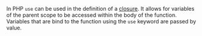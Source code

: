 In PHP `use` can be used in the definition of a [closure](https://www.php.net/manual/en/functions.anonymous.php). It allows for variables of the parent scope to be accessed within the body of the function. Variables that are bind to the function using the `use` keyword are passed by value.